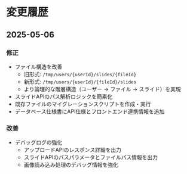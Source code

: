 # 変更履歴

## 2025-05-06

### 修正
- ファイル構造を改善
  - 旧形式: `/tmp/users/{userId}/slides/{fileId}` 
  - 新形式: `/tmp/users/{userId}/{fileId}/slides`
  - より論理的な階層構造（ユーザー → ファイル → スライド）を実現
- スライドAPIのパス解析ロジックを簡素化
- 既存ファイルのマイグレーションスクリプトを作成・実行
- データベース仕様書にAPI仕様とフロントエンド連携情報を追加

### 改善
- デバッグログの強化
  - アップロードAPIのレスポンス詳細を出力
  - スライドAPIのパスパラメータとファイルパス情報を出力
  - 画像読み込み処理のデバッグ情報を強化
